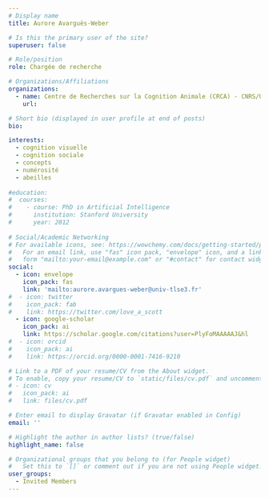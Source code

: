```yaml
---
# Display name
title: Aurore Avarguès-Weber

# Is this the primary user of the site?
superuser: false

# Role/position
role: Chargée de recherche 

# Organizations/Affiliations
organizations:
  - name: Centre de Recherches sur la Cognition Animale (CRCA) - CNRS/Université Toulouse
    url: 

# Short bio (displayed in user profile at end of posts)
bio: 

interests:
  - cognition visuelle
  - cognition sociale
  - concepts
  - numérosité
  - abeilles
  
#education:
#  courses:
#    - course: PhD in Artificial Intelligence
#      institution: Stanford University
#      year: 2012
 
# Social/Academic Networking
# For available icons, see: https://wowchemy.com/docs/getting-started/page-builder/#icons
#   For an email link, use "fas" icon pack, "envelope" icon, and a link in the
#   form "mailto:your-email@example.com" or "#contact" for contact widget.
social:
  - icon: envelope
    icon_pack: fas
    link: 'mailto:aurore.avargues-weber@univ-tlse3.fr'
#  - icon: twitter
#    icon_pack: fab
#    link: https://twitter.com/love_a_scott
  - icon: google-scholar
    icon_pack: ai
    link: https://scholar.google.com/citations?user=PlyFoMAAAAAJ&hl 
#  - icon: orcid
#    icon_pack: ai
#    link: https://orcid.org/0000-0001-7416-9210

# Link to a PDF of your resume/CV from the About widget.
# To enable, copy your resume/CV to `static/files/cv.pdf` and uncomment the lines below.
# - icon: cv
#   icon_pack: ai
#   link: files/cv.pdf

# Enter email to display Gravatar (if Gravatar enabled in Config)
email: ''

# Highlight the author in author lists? (true/false)
highlight_name: false

# Organizational groups that you belong to (for People widget)
#   Set this to `[]` or comment out if you are not using People widget.
user_groups:
  - Invited Members
---
```

